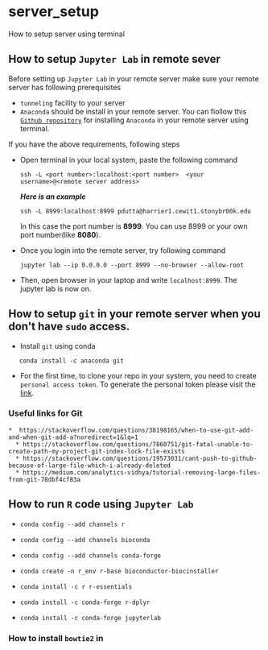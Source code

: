 # server_setup
How to setup server using terminal


## How to setup `Jupyter Lab` in remote sever
   Before setting up `Jupyter Lab` in your remote server make sure your remote server has following prerequisites
   * `tunneling` facility to your server 
   * `Anaconda` should be install in your remote server. You can fiollow this [`Github repository`](https://github.com/duttaprat/AnacondaInstallation) for installing `Anaconda` in your remote server using terminal. 
   
   If you have the above requirements, following steps
   * Open terminal in your local system, paste the following command
      ```
      ssh -L <port number>:localhost:<port number>  <your username>@<remote server address>
      ```
      **_Here is an example_**
      ```
      ssh -L 8999:localhost:8999 pdutta@harrier1.cewit1.stonybr00k.edu
      ```
      In this case the port number is **8999**. You can use 8999 or your own port number(like **8080**). 

   *  Once you login into the remote server, try following command
      ```
      jupyter lab --ip 0.0.0.0 --port 8999 --no-browser --allow-root
      ```
   *  Then, open browser in your laptop and write `localhost:8999`. The jupyter lab is now on. 



## How to setup `git` in your remote server when you don't have `sudo` access.
   * Install `git` using conda
   ```
      conda install -c anaconda git
   ```
   * For the first time, to clone your repo in your system, you need to create `personal access token`. To generate the personal token please visit the [link](https://docs.github.com/en/authentication/keeping-your-account-and-data-secure/creating-a-personal-access-token).

   ### Useful links for Git
    *  https://stackoverflow.com/questions/38198165/when-to-use-git-add-and-when-git-add-a?noredirect=1&lq=1
      * https://stackoverflow.com/questions/7860751/git-fatal-unable-to-create-path-my-project-git-index-lock-file-exists
      * https://stackoverflow.com/questions/19573031/cant-push-to-github-because-of-large-file-which-i-already-deleted
      * https://medium.com/analytics-vidhya/tutorial-removing-large-files-from-git-78dbf4cf83a
      
   
## How to run `R` code using `Jupyter Lab`
   * ```conda config --add channels r```
   * ```conda config --add channels bioconda```
   * ```conda config --add channels conda-forge```
   
   * ```conda create -n r_env r-base bioconductor-biocinstaller``` 
   * ```conda install -c r r-essentials```
   * ```conda install -c conda-forge r-dplyr```
   * ```conda install -c conda-forge jupyterlab```
   
   ### How to install `bowtie2` in 

